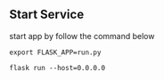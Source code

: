 ## Start Service

start app by follow the command below

    export FLASK_APP=run.py
    
    flask run --host=0.0.0.0


